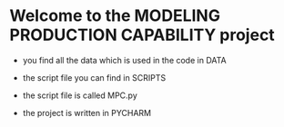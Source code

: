Welcome to the MODELING PRODUCTION CAPABILITY project
==================================================

- you find all the data which is used in the code in DATA

- the script file you can find in SCRIPTS
- the script file is called MPC.py

- the project is written in PYCHARM 